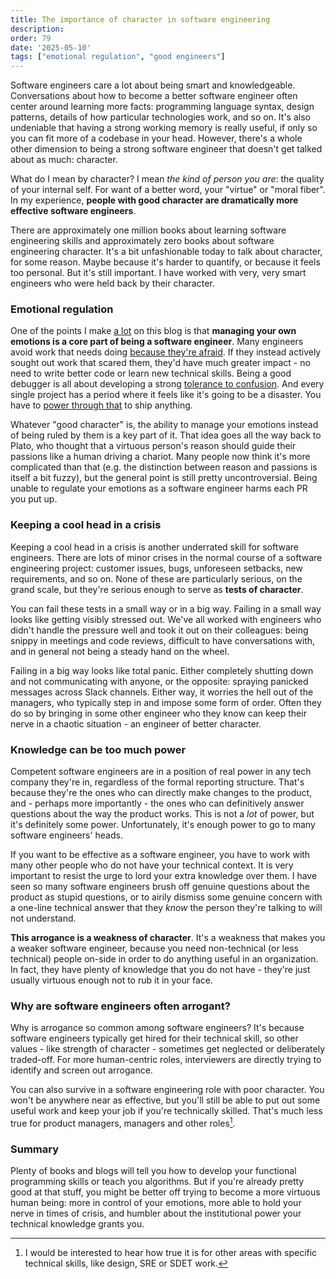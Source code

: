 ```yaml
---
title: The importance of character in software engineering
description: 
order: 79
date: '2025-05-10'
tags: ["emotional regulation", "good engineers"]
---
```


Software engineers care a lot about being smart and knowledgeable. Conversations about how to become a better software engineer often center around learning more facts: programming language syntax, design patterns, details of how particular technologies work, and so on. It's also undeniable that having a strong working memory is really useful, if only so you can fit more of a codebase in your head. However, there's a whole other dimension to being a strong software engineer that doesn't get talked about as much: character.

What do I mean by character? I mean _the kind of person you are_: the quality of your internal self. For want of a better word, your "virtue" or "moral fiber". In my experience, **people with good character are dramatically more effective software engineers**.

There are approximately one million books about learning software engineering skills and approximately zero books about software engineering character. It's a bit unfashionable today to talk about character, for some reason. Maybe because it's harder to quantify, or because it feels too personal. But it's still important. I have worked with very, very smart engineers who were held back by their character. 

### Emotional regulation

One of the points I make [a lot](/tags/emotional%20regulation/) on this blog is that **managing your own emotions is a core part of being a software engineer**. Many engineers avoid work that needs doing [because they're afraid](/worry-driven-development). If they instead actively sought out work that scared them, they'd have much greater impact - no need to write better code or learn new technical skills. Being a good debugger is all about developing a strong [tolerance to confusion](/debugging). And every single project has a period where it feels like it's going to be a disaster. You have to [power through that](/the-valley-of-engineering-despair) to ship anything.

Whatever "good character" is, the ability to manage your emotions instead of being ruled by them is a key part of it. That idea goes all the way back to Plato, who thought that a virtuous person's reason should guide their passions like a human driving a chariot. Many people now think it's more complicated than that (e.g. the distinction between reason and passions is itself a bit fuzzy), but the general point is still pretty uncontroversial. Being unable to regulate your emotions as a software engineer harms each PR you put up.

### Keeping a cool head in a crisis

Keeping a cool head in a crisis is another underrated skill for software engineers. There are lots of minor crises in the normal course of a software engineering project: customer issues, bugs, unforeseen setbacks, new requirements, and so on. None of these are particularly serious, on the grand scale, but they're serious enough to serve as **tests of character**.

You can fail these tests in a small way or in a big way. Failing in a small way looks like getting visibly stressed out. We've all worked with engineers who didn't handle the pressure well and took it out on their colleagues: being snippy in meetings and code reviews, difficult to have conversations with, and in general not being a steady hand on the wheel.

Failing in a big way looks like total panic. Either completely shutting down and not communicating with anyone, or the opposite: spraying panicked messages across Slack channels. Either way, it worries the hell out of the managers, who typically step in and impose some form of order. Often they do so by bringing in some other engineer who they know can keep their nerve in a chaotic situation - an engineer of better character.

### Knowledge can be too much power

Competent software engineers are in a position of real power in any tech company they're in, regardless of the formal reporting structure. That's because they're the ones who can directly make changes to the product, and - perhaps more importantly - the ones who can definitively answer questions about the way the product works. This is not a _lot_ of power, but it's definitely some power. Unfortunately, it's enough power to go to many software engineers' heads.

If you want to be effective as a software engineer, you have to work with many other people who do not have your technical context. It is very important to resist the urge to lord your extra knowledge over them. I have seen so many software engineers brush off genuine questions about the product as stupid questions, or to airily dismiss some genuine concern with a one-line technical answer that they _know_ the person they're talking to will not understand.

**This arrogance is a weakness of character**. It's a weakness that makes you a weaker software engineer, because you need non-technical (or less technical) people on-side in order to do anything useful in an organization. In fact, they have plenty of knowledge that you do not have - they're just usually virtuous enough not to rub it in your face.

### Why are software engineers often arrogant?

Why is arrogance so common among software engineers? It's because software engineers typically get hired for their technical skill, so other values - like strength of character - sometimes get neglected or deliberately traded-off. For more human-centric roles, interviewers are directly trying to identify and screen out arrogance.

You can also survive in a software engineering role with poor character. You won't be anywhere near as effective, but you'll still be able to put out some useful work and keep your job if you're technically skilled. That's much less true for product managers, managers and other roles[^1].

### Summary

Plenty of books and blogs will tell you how to develop your functional programming skills or teach you algorithms. But if you're already pretty good at that stuff, you might be better off trying to become a more virtuous human being: more in control of your emotions, more able to hold your nerve in times of crisis, and humbler about the institutional power your technical knowledge grants you.

[^1]: I would be interested to hear how true it is for other areas with specific technical skills, like design, SRE or SDET work.